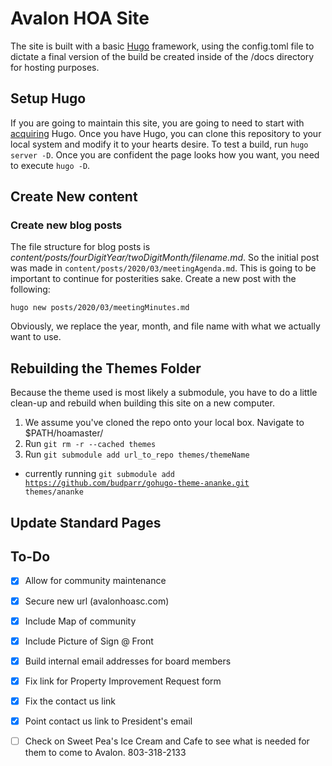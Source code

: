# Avalon HOA Site

The site is built with a basic [Hugo](https://gohugo.io/) framework, using the config.toml file to dictate a final version of the build be created inside of the /docs directory for hosting purposes.

## Setup Hugo
If you are going to maintain this site, you are going to need to start with [acquiring](https://gohugo.io/getting-started/installing/) Hugo. Once you have Hugo, you can clone this repository to your local system and modify it to your hearts desire. To test a build, run `hugo server -D`. Once you are confident the page looks how you want, you need to execute `hugo -D`.

## Create New content

### Create new blog posts
The file structure for blog posts is *content/posts/fourDigitYear/twoDigitMonth/filename.md*. So the initial post was made in `content/posts/2020/03/meetingAgenda.md`. This is going to be important to continue for posterities sake. Create a new post with the following:

```
hugo new posts/2020/03/meetingMinutes.md
```

Obviously, we replace the year, month, and file name with what we actually want to use.

## Rebuilding the Themes Folder

Because the theme used is most likely a submodule, you have to do a little clean-up and rebuild when building this site on a new computer.
1. We assume you've cloned the repo onto your local box. Navigate to $PATH/hoamaster/
2. Run <code>git rm -r --cached themes</code>
3. Run <code>git submodule add url_to_repo themes/themeName</code>
 * currently running <code>git submodule add https://github.com/budparr/gohugo-theme-ananke.git themes/ananke</code>
## Update Standard Pages


## To-Do
- [X] Allow for community maintenance
- [X] Secure new url (avalonhoasc.com)
- [X] Include Map of community
- [X] Include Picture of Sign @ Front
- [X] Build internal email addresses for board members
- [X] Fix link for Property Improvement Request form
- [X] Fix the contact us link
- [X] Point contact us link to President's email
- [ ] Check on Sweet Pea's Ice Cream and Cafe to see what is needed for them to come to Avalon. 803-318-2133

